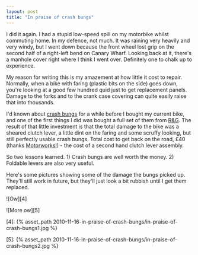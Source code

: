 ```yaml
---
layout: post
title: "In praise of crash bungs"
---
```

I did it again. I had a stupid low-speed spill on my motorbike whilst
commuting home. In my defence, not much. It was raining very heavily and very
windy, but I went down because the front wheel lost grip on the second half of
a right-left bend on Canary Wharf. Looking back at it, there's a manhole cover
right where I think I went over. Definitely one to chalk up to experience.

My reason for writing this is my amazement at how little it cost to repair.
Normally, when a bike with faring (plastic bits on the side) goes down, you're
looking at a good few hundred quid just to get replacement panels. Damage to
the forks and to the crank case covering can quite easily raise that into
thousands.

I'd known about [crash bungs][1] for a while before I bought my current bike,
and one of the first things I did was bought a full set of them from [R&G][2].
The result of that little investment is that the total damage to the bike was
a sheared clutch lever, a little dint on the faring and some scruffy looking,
but still perfectly usable crash bungs. Total cost to get back on the road,
£40 (thanks [Motorworks!][3]) - the cost of a second hand clutch lever
assembly.

So two lessons learned. 1) Crash bungs are well worth the money. 2) Foldable
levers are also very useful.

Here's some pictures showing some of the damage the bungs picked up. They'll
still work in future, but they'll just look a bit rubbish until I get them
replaced.

![Ow][4]

![More ow][5]

   [1]: http://en.wikipedia.org/wiki/Motorcycle_accessories#Crash_damage_protection (Crash bungs)

   [2]: http://www.rg-racing.com/ (R&G Racing)

   [3]: http://www.motorworks.co.uk (Motorworks)

   [4]: {% asset_path 2010-11-16-in-praise-of-crash-bungs/in-praise-of-crash-bungs1.jpg %}

   [5]: {% asset_path 2010-11-16-in-praise-of-crash-bungs/in-praise-of-crash-bungs2.jpg %}